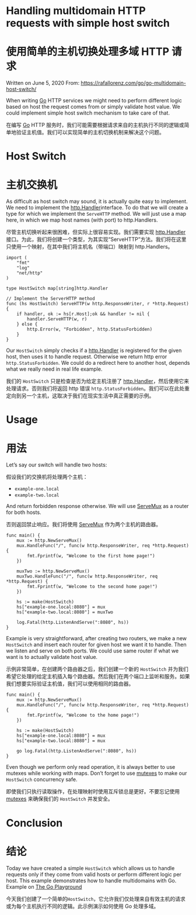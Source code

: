 # Handling multidomain HTTP requests with simple host switch

# 使用简单的主机切换处理多域 HTTP 请求

Written on June  5, 2020   From: https://rafallorenz.com/go/go-multidomain-host-switch/

When writing [Go](http://golang.org) HTTP services we  might need to perform different logic based on host the request comes  from or simply validate host value. We could implement simple host  switch mechanism to take care of that.

在编写 [Go](http://golang.org) HTTP 服务时，我们可能需要根据请求来自的主机执行不同的逻辑或简单地验证主机值。我们可以实现简单的主机切换机制来解决这个问题。

# Host Switch

# 主机交换机

As difficult as host switch may sound, it is actually quite easy to implement. We need to implement the [http.Handler](https://golang.org/pkg/net/http/#Handler)interface. To do that we will create a type for which we implement the `ServeHTTP` method. We will just use a map here, in which we map host names (with port) to http.Handlers.

尽管主机切换听起来很困难，但实际上很容易实现。我们需要实现 [http.Handler](https://golang.org/pkg/net/http/#Handler) 接口。为此，我们将创建一个类型，为其实现“ServeHTTP”方法。我们将在这里只使用一个映射，在其中我们将主机名（带端口）映射到 http.Handlers。

```
import (
    "fmt"
    "log"
    "net/http"
)

type HostSwitch map[string]http.Handler

// Implement the ServerHTTP method
func (hs HostSwitch) ServeHTTP(w http.ResponseWriter, r *http.Request) {
    if handler, ok := hs[r.Host];ok && handler != nil {
        handler.ServeHTTP(w, r)
    } else {
        http.Error(w, "Forbidden", http.StatusForbidden)
    }
}
```


Our `HostSwitch` simply checks if a [http.Handler](https://golang.org/pkg/net/http/#Handler) is registered for the given host, then uses it to handle request. Otherwise we return http error `http.StatusForbidden`. We could do a redirect here to another host, depends what we really need in real life example.

我们的 `HostSwitch` 只是检查是否为给定主机注册了 [http.Handler](https://golang.org/pkg/net/http/#Handler)，然后使用它来处理请求。否则我们将返回 http 错误 `http.StatusForbidden`。我们可以在此处重定向到另一个主机，这取决于我们在现实生活中真正需要的示例。

# Usage

#  用法

Let’s say our switch will handle two hosts:

假设我们的交换机将处理两个主机：

- `example-one.local`
- `example-two.local`

And return forbidden response otherwise. We will use [ServeMux](https://golang.org/pkg/net/http/#ServeMux) as a router for both hosts.

否则返回禁止响应。我们将使用 [ServeMux](https://golang.org/pkg/net/http/#ServeMux) 作为两个主机的路由器。

```
func main() {
    mux := http.NewServeMux()
    mux.HandleFunc("/", func(w http.ResponseWriter, req *http.Request) {
        fmt.Fprintf(w, "Welcome to the first home page!")
    })

    muxTwo := http.NewServeMux()
    muxTwo.HandleFunc("/", func(w http.ResponseWriter, req *http.Request) {
        fmt.Fprintf(w, "Welcome to the second home page!")
    })

    hs := make(HostSwitch)
    hs["example-one.local:8080"] = mux
    hs["example-two.local:8080"] = muxTwo

    log.Fatal(http.ListenAndServe(":8080", hs))
}
```


Example is very straightforward, after creating two routers, we make a new `HostSwitch` and insert each router for given host we want it to handle. Then we listen and serve on both ports. We could use same router if what we want is to actually validate host value.

示例非常简单，在创建两个路由器之后，我们创建一个新的 `HostSwitch` 并为我们希望它处理的给定主机插入每个路由器。然后我们在两个端口上监听和服务。如果我们想要实际验证主机值，我们可以使用相同的路由器。

```
func main() {
    mux := http.NewServeMux()
    mux.HandleFunc("/", func(w http.ResponseWriter, req *http.Request) {
        fmt.Fprintf(w, "Welcome to the home page!")
    })

    hs := make(HostSwitch)
    hs["example-one.local:8080"] = mux
    hs["example-two.local:8080"] = mux

    go log.Fatal(http.ListenAndServe(":8080", hs))
}
```


Even though we perform only read operation, it is always better to use mutexes while working with maps. Don’t forget to use [mutexes](https://golang.org/pkg/sync/#Mutex) to make our `HostSwitch` concurrency safe.

即使我们只执行读取操作，在处理映射时使用互斥锁总是更好。不要忘记使用 [mutexes](https://golang.org/pkg/sync/#Mutex) 来确保我们的 `HostSwitch` 并发安全。

# Conclusion

#  结论

Today we have created a simple `HostSwitch` which allows us to handle requests only if they come from valid hosts  or perform different logic per host. This example demonstrates how to  handle multidomains with Go. Example on [The Go Playground](https://play.golang.org/p/bMbKPGE7LhT) 

今天我们创建了一个简单的`HostSwitch`，它允许我们仅处理来自有效主机的请求或为每个主机执行不同的逻辑。此示例演示如何使用 Go 处理多域。 


